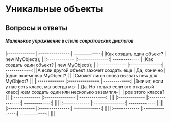 # Уникальные объекты #

## Вопросы и ответы

##### Маленькое упражнение в стиле сократовских диалогов

|:------------- |:---------------:| -------------:|
|Как создать один объект? | new MyObject(); |
|:------------- |:---------------:| -------------:|
|Как создать один объект? | new MyObject(); |
|:------------- |:---------------:| -------------:|
|А если другой объект захочет создать еще      | Да, конечно |
|один экземпляр MyObject?                      |             | 
|Сможет ли он снова вызвать new для MyObject?  |             |
|:------------- |:---------------:| -------------:|
|Значит, если у нас есть класс, мы всегда мо-  | Да. Но только если это открытый класс|
жем создать один или несколько экземпля-       |                                      |
ров этого класса?                              |                                      |
|:------------- |:---------------:| -------------:|
|||
|:------------- |:---------------:| -------------:|
|||
|:------------- |:---------------:| -------------:|
|||
|:------------- |:---------------:| -------------:|
|||
|:------------- |:---------------:| -------------:|
|||
